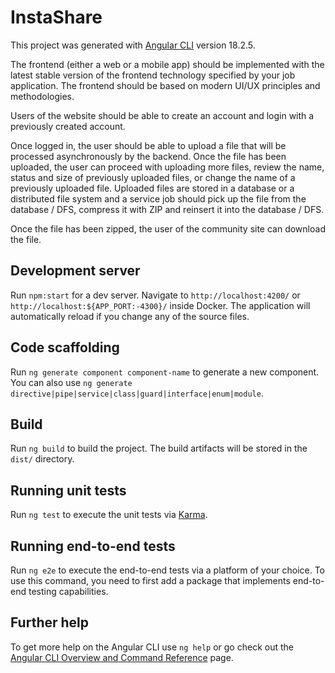 # InstaShare

This project was generated with [Angular CLI](https://github.com/angular/angular-cli) version 18.2.5.

The frontend (either a web or a mobile app) should be implemented with the latest stable version of the frontend technology specified by your job application. The frontend should be based on modern UI/UX principles and methodologies.

Users of the website should be able to create an account and login with a previously created account.

Once logged in, the user should be able to upload a file that will be processed asynchronously by the backend. Once the file has been uploaded, the user can proceed with uploading more files, review the name, status and size of previously uploaded files, or change the name of a previously uploaded file.
Uploaded files are stored in a database or a distributed file system and a service job should pick up the file from the database / DFS, compress it with ZIP and reinsert it into the database / DFS. 

Once the file has been zipped, the user of the community site can download the file. 

## Development server

Run `npm:start` for a dev server. Navigate to `http://localhost:4200/` or `http://localhost:${APP_PORT:-4300}/` inside Docker. The application will automatically reload if you change any of the source files.

## Code scaffolding

Run `ng generate component component-name` to generate a new component. You can also use `ng generate directive|pipe|service|class|guard|interface|enum|module`.

## Build

Run `ng build` to build the project. The build artifacts will be stored in the `dist/` directory.

## Running unit tests

Run `ng test` to execute the unit tests via [Karma](https://karma-runner.github.io).

## Running end-to-end tests

Run `ng e2e` to execute the end-to-end tests via a platform of your choice. To use this command, you need to first add a package that implements end-to-end testing capabilities.

## Further help

To get more help on the Angular CLI use `ng help` or go check out the [Angular CLI Overview and Command Reference](https://angular.dev/tools/cli) page.
